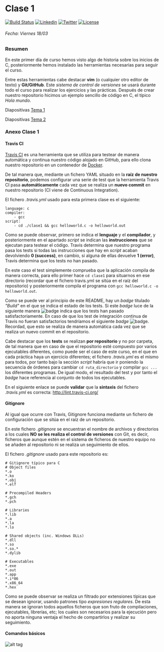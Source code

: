 # Clase 1
[![Build Status](https://travis-ci.org/carrodher/Modern-C-2ed.svg?branch=master)](https://travis-ci.org/carrodher/Modern-C-2ed)
[![Linkedin](https://img.shields.io/badge/LinkedIn-Carlos-blue.svg)](https://es.linkedin.com/in/carlosrodriguezhernandez)
[![Twitter](https://img.shields.io/badge/Twitter-carrodher-blue.svg)](https://twitter.com/carrodher)
[![License](https://img.shields.io/badge/License-BY/NC-yellow.svg)](https://github.com/carrodher/Modern-C-2ed/blob/master/LICENSE.md)

###### Fecha: Viernes 18/03
### Resumen
En este primer día de curso hemos visto algo de historia sobre los inicios de C, posteriormente hemos instalado las herramientas necesarias para seguir el curso.

Entre estas herramientas cabe destacar **vim** (o cualquier otro editor de texto) y **Git/GitHub**. Este _sistema de control de versiones_ se usará durante todo el curso para realizar los ejercicios y las prácticas. Después de crear nuestro repositorio hicimos un ejemplo sencillo de código en C, el típico _Hola mundo_.

Diapositivas [Tema 1](https://github.com/carrodher/Modern-C-2ed/blob/master/Documentos/T1.pdf)

Diapositivas [Tema 2](https://github.com/carrodher/Modern-C-2ed/blob/master/Documentos/T2.pdf)

### Anexo Clase 1
#### Travis CI
[Travis CI](https://travis-ci.com/) es una herramienta que se utiliza para testear de manera automática y continua nuestro código alojado en GitHub, para ello clona nuestro repositorio en un contenedor de [Docker](https://www.docker.com/).

De tal manera que, mediante un fichero YAML situado en la **raíz de nuestro repositorio**, podemos configurar una serie de test que la herramienta Travis CI pasa **automáticamente** cada vez que se realiza un **nuevo commit** en nuestro repositorio (CI viene de Continuous Integration).

El fichero _.travis.yml_ usado para esta primera clase es el siguiente:
```
language: c
compiler:
    - gcc
script:
    - cd ./clase1 && gcc helloworld.c -o helloworld.out
```

Como se puede observar, primero se indica el **lenguaje** y el **compilador**, y posteriormente en el apartado _script_ se indican las **instrucciones** que se ejecutan para testear el código. Travis determina que nuestro programa pasa los tests si todas las instrucciones que hay en _script_ acaban devolviendo **0 (success)**, en cambio, si alguna de ellas devuelve **1 (error)**, Travis determina que los tests no han pasado.

En este caso el test simplemente comprueba que la aplicación compila de manera correcta, para ello primer hace ```cd clase1``` para situarnos en ese directorio (recordar que el fichero travis.yml se sitúa en el raíz del repositorio) y posteriormente compila el programa con ```gcc helloworld.c -o helloworld.out```.

Como se puede ver al principio de este README, hay un _badge_ titulado _"Build"_ en el que se indica el estado de los tests. Si este _badge_ luce de la siguiente manera ![badge](https://img.shields.io/badge/build-passing-green.svg) indica que los tests han pasado satisfactoriamente. En caso de que los test de integración continua de Travis no fueran satisfactorios tendríamos el siguiente _badge_ ![badge](https://img.shields.io/badge/build-failed-red.svg). Recordad, que esto se realiza de manera automática cada vez que se realiza un nuevo commit en el repositorio.

Cabe destacar que los **tests** se realizan **por repositorio** y no por carpeta, de tal manera que en caso de que el repositorio esté compuesto por varios ejecutables diferentes, como puede ser el caso de este curso, en el que en cada práctica haya un ejercicio diferentes; el fichero _.travis.yml_ es el mismo para todos, por tanto bajo la sección _script_ habría que ir poniendo la secuencia de órdenes para cambiar ```cd ruta_directorio``` y compilar ```gcc ...``` los diferentes programas. De igual modo, el resultado del test y por tanto el _badge_ hace referencia al conjunto de todos los ejecutables.

En el siguiente enlace se puede **validar** que la **sintaxis** del fichero _.travis.yml_ es correcta: http://lint.travis-ci.org/

#### Gitignore
Al igual que ocurre con Travis, Gitignore funciona mediante un fichero de configuración que se sitúa en el raíz de un repositorio.

En este fichero _.gitignore_ se encuentran el nombre de archivos y directorios a los cuales **NO se les realiza el control de versiones** con Git, es decir, ficheros que aunque estén en el sistema de ficheros de nuestro equipo no se añaden al repositorio ni se realiza un seguimiento de ellos.

El fichero _.gitignore_ usado para este repositorio es:
```
# Gitignore típico para C
# Object files
*.o
*.ko
*.obj
*.elf

# Precompiled Headers
*.gch
*.pch

# Libraries
*.lib
*.a
*.la
*.lo

# Shared objects (inc. Windows DLLs)
*.dll
*.so
*.so.*
*.dylib

# Executables
*.exe
*.out
*.app
*.i*86
*.x86_64
*.hex
```
Como se puede observar se realiza un filtrado por extensiones típicas que se desean ignorar, usando patrones tipo _expresiones regulares_. De esta manera se ignoran todos aquellos ficheros que son fruto de compilaciones, ejecutables, librerías, etc; los cuales son necesarios para la ejecución pero no aporta ninguna ventaja el hecho de compartirlos y realizar su seguimiento.

#### Comandos básicos
![alt tag](https://github.com/carrodher/Modern-C-2ed/blob/master/clase1/comandosGit.png "Comandos Git")
